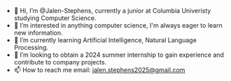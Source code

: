 - 👋 Hi, I’m @Jalen-Stephens, currently a junior at Columbia Univeristy studying Computer Science.
- 👀 I’m interested in anything computer science, I'm always eager to learn new information.
- 🌱 I’m currently learning Artificial Intelligence, Natural Language Processing.
- 💞️ I’m looking to obtain a 2024 summer internship to gain experience and contribute to company projects.
- 📫 How to reach me email: jalen.stephens2025@gmail.com

<!---
Jalen-Stephens/Jalen-Stephens is a ✨ special ✨ repository because its `README.md` (this file) appears on your GitHub profile.
You can click the Preview link to take a look at your changes.
--->
